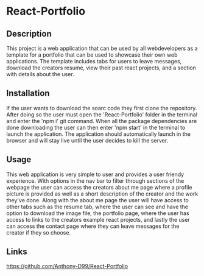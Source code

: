 # React-Portfolio

## Description

This project is a web application that can be used by all webdevelopers as a template for a portfolio that can be used to showcase their own web applications. The template includes tabs for users to leave messages, download the creators resume, view their past react projects, and a section with details about the user.

## Installation

If the user wants to download the soarc code they first clone the repository.  After doing so the user must open the 'React-Portfolio' folder in the terminal and enter the 'npm i' git command. When all the package dependencies are done downloading the user can then enter 'npm start' in the terminal to launch the application. The application should automatically launch in the browser and will stay live until the user decides to kill the server.



## Usage

This web application is very simple to user and provides a user friendy experience. With options in the nav bar to filter through sections of the webpage the user can access the creators about me page where a profile picture is provided as well as a short description of the creator and the work they've done. Along with the about me page the user will have access to other tabs such as the resume tab, where the user can see and have the option to download the image file, the portfolio page, where the user has access to links to the creators example react projects, and lastly the user can access the contact page where they can leave messages for the creator if they so choose.


## Links

https://github.com/Anthony-D99/React-Portfolio


